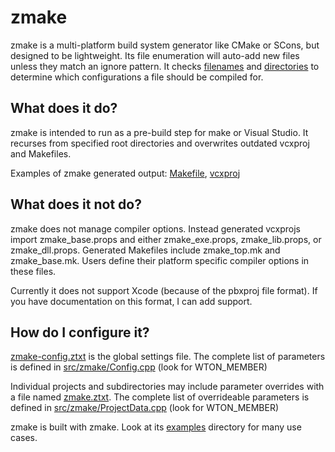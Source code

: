 # zmake

zmake is a multi-platform build system generator like CMake or SCons, but designed to be lightweight. Its file enumeration will auto-add new files unless they match an ignore pattern. It checks [filenames](../master/src/examples/example/Example_SuffixPlatforms_Win.cpp) and [directories](../master/src/examples/example_subdirectory/plat_win32) to determine which configurations a file should be compiled for.

## What does it do?

zmake is intended to run as a pre-build step for make or Visual Studio. It recurses from specified root directories and overwrites outdated vcxproj and Makefiles.

Examples of zmake generated output: [Makefile](../master/src/zmake/Makefile), [vcxproj](../master/.zproj/.%20zmake.vcxproj)


## What does it not do?

zmake does not manage compiler options. Instead generated vcxprojs import zmake_base.props and either zmake_exe.props, zmake_lib.props, or zmake_dll.props. Generated Makefiles include zmake_top.mk and zmake_base.mk. Users define their platform specific compiler options in these files.

Currently it does not support Xcode (because of the pbxproj file format). If you have documentation on this format, I can add support.

## How do I configure it?

[zmake-config.ztxt](../master/src/zbuild/zmake/zmake-config.ztxt) is the global settings file. The complete list of parameters is defined in [src/zmake/Config.cpp](../master/src/zmake/Config.cpp) (look for WTON_MEMBER)

Individual projects and subdirectories may include parameter overrides with a file named [zmake.ztxt](../master/src/link_zmake/zmake.ztxt). The complete list of overrideable parameters is defined in [src/zmake/ProjectData.cpp](../master/src/zmake/ProjectData.cpp) (look for WTON_MEMBER)

zmake is built with zmake. Look at its [examples](../master/src/examples) directory for many use cases.
